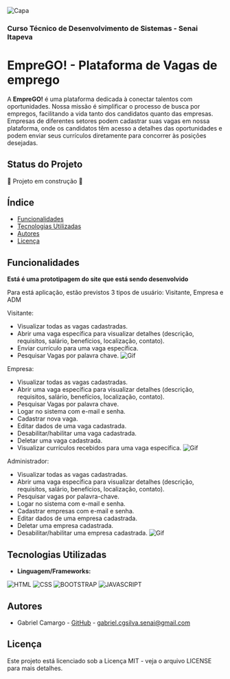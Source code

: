 ![Capa](../Projeto%20EmpreGO/static/imgs/CAPA%20README.png)
### Curso Técnico de Desenvolvimento de Sistemas - Senai Itapeva

# EmpreGO! - Plataforma de Vagas de emprego

A **EmpreGO!** é uma plataforma dedicada à conectar talentos com oportunidades. Nossa missão é simplificar o processo de busca por empregos, facilitando a vida tanto dos candidatos quanto das empresas. Empresas de diferentes setores podem cadastrar suas vagas em nossa plataforma, onde os candidatos têm acesso a detalhes das oportunidades e podem enviar seus currículos diretamente para concorrer às posições desejadas.

## Status do Projeto
:construction: Projeto em construção :construction:
## Índice
- [Funcionalidades](#funcionalidades)
- [Tecnologias Utilizadas](#tecnologias-utilizadas)
- [Autores](#autores)
- [Licença](#licença)


## Funcionalidades
**Está é uma prototipagem do site que está sendo desenvolvido**

Para está aplicação, estão previstos 3 tipos de usuário: Visitante, Empresa e ADM

Visitante:

- Visualizar todas as vagas cadastradas.
- Abrir uma vaga específica para visualizar detalhes (descrição, requisitos, salário, benefícios, localização, contato).
- Enviar currículo para uma vaga específica.
- Pesquisar Vagas por palavra chave.
![Gif](../Projeto%20EmpreGO/static/imgs/VIdeo%20readme.gif)

Empresa:

- Visualizar todas as vagas cadastradas.
- Abrir uma vaga específica para visualizar detalhes (descrição, requisitos, salário, benefícios, localização, contato).
- Pesquisar Vagas por palavra chave.
- Logar no sistema com e-mail e senha.
- Cadastrar nova vaga.
- Editar dados de uma vaga cadastrada.
- Desabilitar/habilitar uma vaga cadastrada.
- Deletar uma vaga cadastrada.
- Visualizar currículos recebidos para uma vaga específica.
![Gif](../Projeto%20EmpreGO/static/imgs/Video%20empresa.gif)


Administrador:

- Visualizar todas as vagas cadastradas.
- Abrir uma vaga específica para visualizar detalhes (descrição, requisitos, salário, benefícios, localização, contato).
- Pesquisar vagas por palavra-chave.
- Logar no sistema com e-mail e senha.
- Cadastrar empresas com e-mail e senha.
- Editar dados de uma empresa cadastrada.
- Deletar uma empresa cadastrada.
- Desabilitar/habilitar uma empresa cadastrada.
![Gif](../Projeto%20EmpreGO/static/imgs/Video%20ADM.gif)

## Tecnologias Utilizadas
- **Linguagem/Frameworks:**

![HTML](https://img.shields.io/badge/HTML5-E34F26?style=for-the-badge&logo=html5&logoColor=white)
![CSS](https://img.shields.io/badge/CSS3-1572B6?style=for-the-badge&logo=css3&logoColor=white)
![BOOTSTRAP](https://img.shields.io/badge/Bootstrap-563D7C?style=for-the-badge&logo=bootstrap&logoColor=white)
![JAVASCRIPT](https://img.shields.io/badge/JavaScript-323330?style=for-the-badge&logo=javascript&logoColor=F7DF1E)

## Autores
- Gabriel Camargo - [GitHub](https://github.com/gabrielcamargogsilva) - gabriel.cgsilva.senai@gmail.com

## Licença
Este projeto está licenciado sob a Licença MIT - veja o arquivo LICENSE para mais detalhes.
